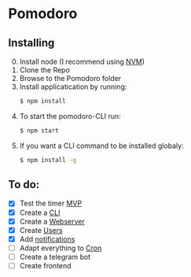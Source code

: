 # Pomodoro

## Installing

0. Install node (I recommend using [NVM](https://github.com/nvm-sh/nvm))
1. Clone the Repo
2. Browse to the Pomodoro folder
3. Install applicatication by running: 
    ```sh
    $ npm install
    ```
4. To start the pomodoro-CLI run:
    ```sh
    $ npm start
    ```
5. If you want a CLI command to be installed globaly:
    ```sh
    $ npm install -g
    ```

## To do:

- [x] Test the timer [MVP](https://github.com/ArthurPieri/Pomodoro/tree/basic)
- [x] Create a [CLI](https://github.com/ArthurPieri/Pomodoro/tree/cli)
- [x] Create a [Webserver](https://github.com/ArthurPieri/Pomodoro/tree/webserver)
- [x] Create [Users](https://github.com/ArthurPieri/Pomodoro/tree/users)
- [x] Add [notifications](https://github.com/ArthurPieri/Pomodoro/tree/users)
- [ ] Adapt everything to [Cron](https://www.npmjs.com/package/cron)
- [ ] Create a telegram bot
- [ ] Create frontend